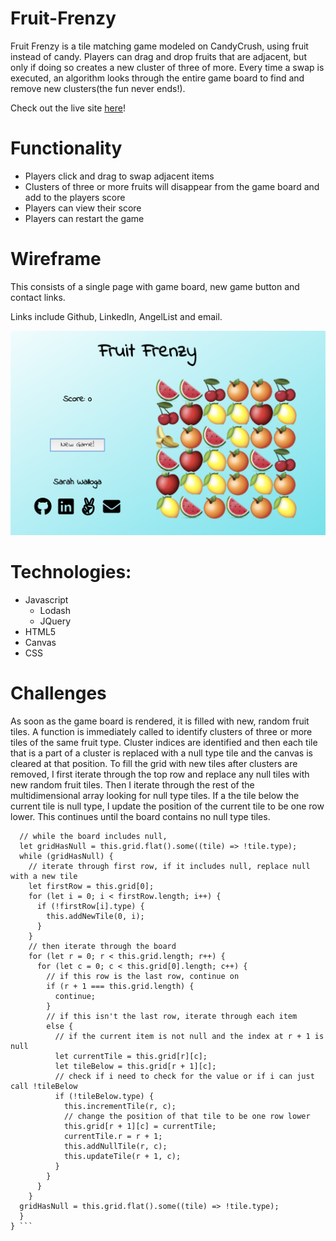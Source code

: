# Fruit-Frenzy
Fruit Frenzy is a tile matching game modeled on CandyCrush, using fruit instead of candy. Players can drag and drop fruits that are adjacent, but only if doing so creates a new cluster of three of more. Every time a swap is executed, an algorithm looks through the entire game board to find and remove new clusters(the fun never ends!).

Check out the live site [here](http://www.sarahwalloga.com/FruitFrenzy/)!


# Functionality

* Players click and drag to swap adjacent items
* Clusters of three or more fruits will disappear from the game board and add to the players score
* Players can view their score
* Players can restart the game

# Wireframe
This consists of a single page with game board, new game button and contact links.

Links include Github, LinkedIn, AngelList and email.

![wireframe](https://github.com/swalloga/FruitFrenzy/blob/master/images/ff_wireframe.png)


# Technologies:

* Javascript
  * Lodash
  * JQuery  
* HTML5
* Canvas
* CSS


# Challenges
As soon as the game board is rendered, it is filled with new, random fruit tiles. A function is immediately called to identify clusters of three or more tiles of the same fruit type. Cluster indices are identified and then each tile that is a part of a cluster is replaced with a null type tile and the canvas is cleared at that position. To fill the grid with new tiles after clusters are removed, I first iterate through the top row and replace any null tiles with new random fruit tiles. Then I iterate through the rest of the multidimensional array looking for null type tiles. If a the tile below the current tile is null type, I update the position of the current tile to be one row lower. This continues until the board contains no null type tiles.

```shiftTiles() {
  // while the board includes null,
  let gridHasNull = this.grid.flat().some((tile) => !tile.type);
  while (gridHasNull) {
    // iterate through first row, if it includes null, replace null with a new tile
    let firstRow = this.grid[0];
    for (let i = 0; i < firstRow.length; i++) {
      if (!firstRow[i].type) {
        this.addNewTile(0, i);
      }
    }
    // then iterate through the board
    for (let r = 0; r < this.grid.length; r++) {
      for (let c = 0; c < this.grid[0].length; c++) {
        // if this row is the last row, continue on
        if (r + 1 === this.grid.length) {
          continue;
        }
        // if this isn't the last row, iterate through each item
        else {
          // if the current item is not null and the index at r + 1 is null
          let currentTile = this.grid[r][c];
          let tileBelow = this.grid[r + 1][c];
          // check if i need to check for the value or if i can just call !tileBelow
          if (!tileBelow.type) {
            this.incrementTile(r, c);
            // change the position of that tile to be one row lower
            this.grid[r + 1][c] = currentTile;
            currentTile.r = r + 1;
            this.addNullTile(r, c);
            this.updateTile(r + 1, c);
          }
        }
      }
    }
  gridHasNull = this.grid.flat().some((tile) => !tile.type);
  }
} ```
